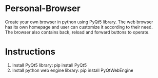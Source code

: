 # Personal-Browser
Create your own browser in python using PyQt5 library.
The web browser has its own homepage and user can customize it according to their need.
The browser also contains back, reload and forward buttons to operate.
# Instructions
1. Install PyQt5 library:
pip install PyQt5
2. Install python web engine library:
pip install PyQtWebEngine

